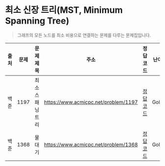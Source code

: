 # 최소 신장 트리(MST, Minimum Spanning Tree)

> 그래프의 모든 노드를 최소 비용으로 연결하는 문제를 다루는 문제집입니다.

| 출처 | 문제 | 문제 제목        | 주소                                 | 정답 코드                   | 난이도 | 정답 여부 |
| ---- | ---- | ---------------- | ------------------------------------ | --------------------------- | ------ | --------- |
| 백준 | 1197 | 최소 스패닝 트리 | https://www.acmicpc.net/problem/1197 | [정답 코드](./0x15/1197.js) | Gold.4 | ✅        |
| 백준 | 1368 | 물대기           | https://www.acmicpc.net/problem/1368 | [정답 코드](./0x15/1368.js) | Gold.4 | ✅        |
